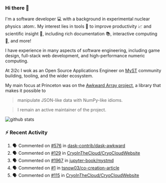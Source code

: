 ### Hi there 👋 

I'm a software developer 💻 with a background in experimental nuclear physics :atom:. My interest lies in tools :wrench: to improve productivity :chart_with_upwards_trend: and scientific insight :telescope:, including rich documentation 📚, interactive computing 🧮, and more! 

I have experience in many aspects of software engineering, including game design, full-stack web development, and high-performance numeric computing. 

At 2i2c I wok as an Open Source Applications Engineer on [MyST](https://github.com/jupyter-book/mystmd) community building, tooling, and the wider ecosystem. 

My main focus at Princeton was on the [Awkward Array project](awkward-array.org/), a library that makes it possible to 
> manipulate JSON-like data with NumPy-like idioms.

> I remain an active maintainer of the project. 

![github stats](https://github-readme-stats.vercel.app/api?username=agoose77&show_icons=true&hide_rank=true&hide_title=true&bg_color=30,e76445,904e95&text_color=efe3ec&icon_color=efe3ec)
<!--
**agoose77/agoose77** is a ✨ _special_ ✨ repository because its `README.md` (this file) appears on your GitHub profile.

Here are some ideas to get you started:

- 🔭 I’m currently working on ...
- 🌱 I’m currently learning ...
- 👯 I’m looking to collaborate on ...
- 🤔 I’m looking for help with ...
- 💬 Ask me about ...
- 📫 How to reach me: ...
- 😄 Pronouns: ...
- ⚡ Fun fact: ...
-->

### :zap: Recent Activity

<!--START_SECTION:activity-->
1. 🗣 Commented on [#576](https://github.com/dask-contrib/dask-awkward/issues/576#issuecomment-2819154479) in [dask-contrib/dask-awkward](https://github.com/dask-contrib/dask-awkward)
2. 🗣 Commented on [#129](https://github.com/CryoInTheCloud/CryoCloudWebsite/issues/129#issuecomment-2818885231) in [CryoInTheCloud/CryoCloudWebsite](https://github.com/CryoInTheCloud/CryoCloudWebsite)
3. 🗣 Commented on [#1967](https://github.com/jupyter-book/mystmd/issues/1967#issuecomment-2815181012) in [jupyter-book/mystmd](https://github.com/jupyter-book/mystmd)
4. 🗣 Commented on [#1](https://github.com/tsnow03/co-creation-article/issues/1#issuecomment-2814747506) in [tsnow03/co-creation-article](https://github.com/tsnow03/co-creation-article)
5. 🗣 Commented on [#115](https://github.com/CryoInTheCloud/CryoCloudWebsite/pull/115#issuecomment-2813762800) in [CryoInTheCloud/CryoCloudWebsite](https://github.com/CryoInTheCloud/CryoCloudWebsite)
<!--END_SECTION:activity-->
